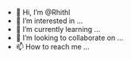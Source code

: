 - 👋 Hi, I’m @Rhithl
- 👀 I’m interested in ...
- 🌱 I’m currently learning ...
- 💞️ I’m looking to collaborate on ...
- 📫 How to reach me ...

<!---
Rhithl/Rhithl is a ✨ special ✨ repository because its `README.md` (this file) appears on your GitHub profile.
You can click the Preview link to take a look at your changes.
--->

